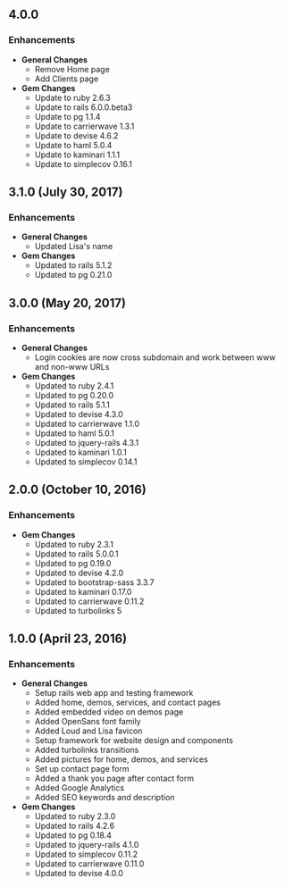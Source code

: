 ## 4.0.0

### Enhancements
- **General Changes**
  - Remove Home page
  - Add Clients page
- **Gem Changes**
  - Update to ruby 2.6.3
  - Update to rails 6.0.0.beta3
  - Update to pg 1.1.4
  - Update to carrierwave 1.3.1
  - Update to devise 4.6.2
  - Update to haml 5.0.4
  - Update to kaminari 1.1.1
  - Update to simplecov 0.16.1

## 3.1.0 (July 30, 2017)

### Enhancements
- **General Changes**
  - Updated Lisa's name
- **Gem Changes**
  - Updated to rails 5.1.2
  - Updated to pg 0.21.0

## 3.0.0 (May 20, 2017)

### Enhancements
- **General Changes**
  - Login cookies are now cross subdomain and work between www and non-www URLs
- **Gem Changes**
  - Updated to ruby 2.4.1
  - Updated to pg 0.20.0
  - Updated to rails 5.1.1
  - Updated to devise 4.3.0
  - Updated to carrierwave 1.1.0
  - Updated to haml 5.0.1
  - Updated to jquery-rails 4.3.1
  - Updated to kaminari 1.0.1
  - Updated to simplecov 0.14.1

## 2.0.0 (October 10, 2016)

### Enhancements
- **Gem Changes**
  - Updated to ruby 2.3.1
  - Updated to rails 5.0.0.1
  - Updated to pg 0.19.0
  - Updated to devise 4.2.0
  - Updated to bootstrap-sass 3.3.7
  - Updated to kaminari 0.17.0
  - Updated to carrierwave 0.11.2
  - Updated to turbolinks 5

## 1.0.0 (April 23, 2016)

### Enhancements
- **General Changes**
  - Setup rails web app and testing framework
  - Added home, demos, services, and contact pages
  - Added embedded video on demos page
  - Added OpenSans font family
  - Added Loud and Lisa favicon
  - Setup framework for website design and components
  - Added turbolinks transitions
  - Added pictures for home, demos, and services
  - Set up contact page form
  - Added a thank you page after contact form
  - Added Google Analytics
  - Added SEO keywords and description
- **Gem Changes**
  - Updated to ruby 2.3.0
  - Updated to rails 4.2.6
  - Updated to pg 0.18.4
  - Updated to jquery-rails 4.1.0
  - Updated to simplecov 0.11.2
  - Updated to carrierwave 0.11.0
  - Updated to devise 4.0.0
